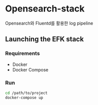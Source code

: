 # Opensearch-stack
Opensearch와 Fluentd를 활용한 log pipeline

## Launching the EFK stack

### Requirements

- Docker
- Docker Compose

### Run

```bash
cd /path/to/project
docker-compose up
```
